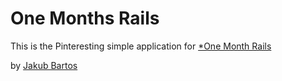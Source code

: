 # One Months Rails

This is the Pinteresting simple application for [*One Month Rails](http://onemonthrails.com)

by [Jakub Bartos](http://pohadkovecepicky.cz)
